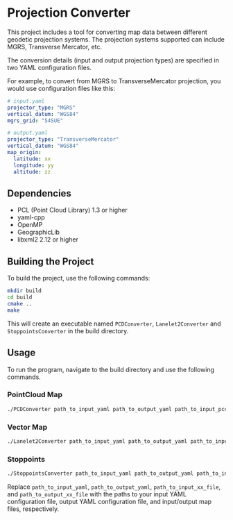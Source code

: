 # Projection Converter

This project includes a tool for converting map data between different geodetic projection systems. The projection systems supported can include MGRS, Transverse Mercator, etc.

The conversion details (input and output projection types) are specified in two YAML configuration files.

For example, to convert from MGRS to TransverseMercator projection, you would use configuration files like this:

```yaml
# input.yaml
projector_type: "MGRS"
vertical_datum: "WGS84"
mgrs_grid: "54SUE"
```

```yaml
# output.yaml
projector_type: "TransverseMercator"
vertical_datum: "WGS84"
map_origin:
  latitude: xx
  longitude: yy
  altitude: zz
```

## Dependencies

- PCL (Point Cloud Library) 1.3 or higher
- yaml-cpp
- OpenMP
- GeographicLib
- libxml2 2.12 or higher

## Building the Project

To build the project, use the following commands:

```bash
mkdir build
cd build
cmake ..
make
```

This will create an executable named `PCDConverter`, `Lanelet2Converter` and `StoppointsConverter` in the build directory.

## Usage

To run the program, navigate to the build directory and use the following commands.

### PointCloud Map

```bash
./PCDConverter path_to_input_yaml path_to_output_yaml path_to_input_pcd_file path_to_output_pcd_file
```

### Vector Map

```bash
./Lanelet2Converter path_to_input_yaml path_to_output_yaml path_to_input_osm_file path_to_output_osm_file
```

### Stoppoints

```bash
./StoppointsConverter path_to_input_yaml path_to_output_yaml path_to_input_csv_file path_to_output_csv_file
```

Replace `path_to_input_yaml`, `path_to_output_yaml`, `path_to_input_xx_file`, and `path_to_output_xx_file` with the paths to your input YAML configuration file, output YAML configuration file, and input/output map files, respectively.
